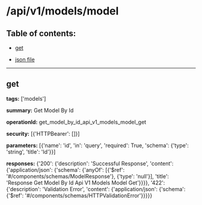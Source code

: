 # /api/v1/models/model

## Table of contents:
- [get](#get)

- [json file](./_api_v1_models_model.json)

---
<a name="get"></a>
## get

**tags:** ['models']

**summary:** Get Model By Id

**operationId:** get_model_by_id_api_v1_models_model_get

**security:** [{'HTTPBearer': []}]

**parameters:** [{'name': 'id', 'in': 'query', 'required': True, 'schema': {'type': 'string', 'title': 'Id'}}]

**responses:** {'200': {'description': 'Successful Response', 'content': {'application/json': {'schema': {'anyOf': [{'$ref': '#/components/schemas/ModelResponse'}, {'type': 'null'}], 'title': 'Response Get Model By Id Api V1 Models Model Get'}}}}, '422': {'description': 'Validation Error', 'content': {'application/json': {'schema': {'$ref': '#/components/schemas/HTTPValidationError'}}}}}

